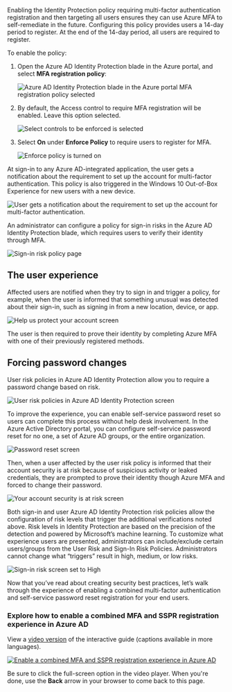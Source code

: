 Enabling the Identity Protection policy requiring multi-factor authentication registration and then targeting all users ensures they can use Azure MFA to self-remediate in the future. Configuring this policy provides users a 14-day period to register.  At the end of the 14-day period, all users are required to register.

To enable the policy:

1. Open the Azure AD Identity Protection blade in the Azure portal, and select **MFA registration policy**:

    ![Azure AD Identity Protection blade in the Azure portal MFA registration policy selected](../media/mfa-registration-policy.png) 

2. By default, the Access control to require MFA registration will be enabled. Leave this option selected.

    ![Select controls to be enforced is selected](../media/access.png) 

3. Select **On** under **Enforce Policy** to require users to register for MFA.

    ![Enforce policy is turned on](../media/enforce-policy.png) 

At sign-in to any Azure AD-integrated application, the user gets a notification about the requirement to set up the account for multi-factor authentication. This policy is also triggered in the Windows 10 Out-of-Box Experience for new users with a new device.

 ![User gets a notification about the requirement to set up the account for multi-factor authentication.](../media/microsoft-azure.png) 

An administrator can configure a policy for sign-in risks in the Azure AD Identity Protection blade, which requires users to verify their identity through MFA.
  
![Sign-in risk policy page](../media/sign-in-risk-policy.png) 

## The user experience

Affected users are notified when they try to sign in and trigger a policy, for example, when the user is informed that something unusual was detected about their sign-in, such as signing in from a new location, device, or app.

 ![Help us protect your account screen](../media/protect.png) 

The user is then required to prove their identity by completing Azure MFA with one of their previously registered methods.

## Forcing password changes

User risk policies in Azure AD Identity Protection allow you to require a password change based on risk.

![User risk policies in Azure AD Identity Protection screen](../media/user-risk-policy.png) 

To improve the experience, you can enable self-service password reset so users can complete this process without help desk involvement. In the Azure Active Directory portal, you can configure self-service password reset for no one, a set of Azure AD groups, or the entire organization.

![Password reset screen](../media/password-reset.png)  

Then, when a user affected by the user risk policy is informed that their account security is at risk because of suspicious activity or leaked credentials, they are prompted to prove their identity though Azure MFA and forced to change their password.

 ![Your account security is at risk screen](../media/at-risk.png) 

Both sign-in and user Azure AD Identity Protection risk policies allow the configuration of risk levels that trigger the additional verifications noted above. Risk levels in Identity Protection are based on the precision of the detection and powered by Microsoft’s machine learning. To customize what experience users are presented, administrators can include/exclude certain users/groups from the User Risk and Sign-In Risk Policies. Administrators cannot change what “triggers” result in high, medium, or low risks.

 ![Sign-in risk screen set to High](../media/conditions.png) 

Now that you’ve read about creating security best practices, let’s walk through the experience of enabling a combined multi-factor authentication and self-service password reset registration for your end users.

### Explore how to enable a combined MFA and SSPR registration experience in Azure AD

View a [video version](https://www.microsoft.com/videoplayer/embed/RE4C7zQ) of the interactive guide (captions available in more languages).

<a href="https://mslearn.cloudguides.com/en-us/guides/Enable%20a%20combined%20MFA%20and%20SSPR%20registration%20experience%20in%20Azure%20AD">![Enable a combined MFA and SSPR registration experience in Azure AD](../media/interactive-multi-factor-authentication-registration.png)</a>  

Be sure to click the full-screen option in the video player. When you're done, use the **Back** arrow in your browser to come back to this page. 
